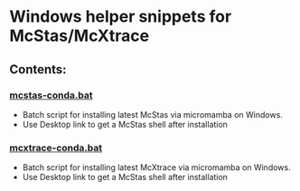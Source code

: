 # Windows helper snippets for McStas/McXtrace
## Contents:

### [mcstas-conda.bat](mcstas-conda.bat)
- Batch script for installing latest McStas via micromamba on Windows.
- Use Desktop link to get a McStas shell after installation

### [mcxtrace-conda.bat](mcxtrace-conda.bat)
- Batch script for installing latest McXtrace via micromamba on Windows.
- Use Desktop link to get a McStas shell after installation

